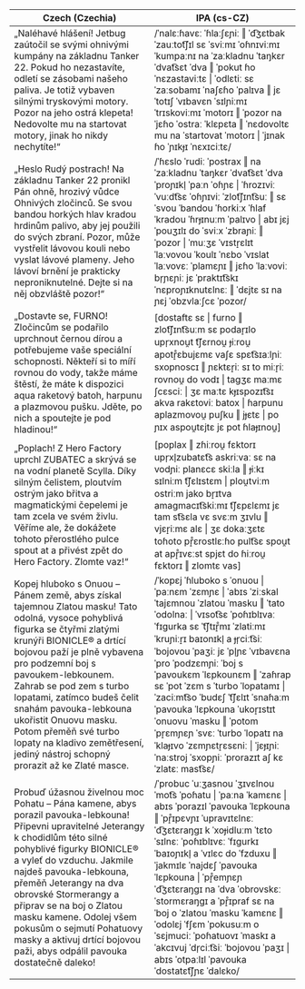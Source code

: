 <table>
<thead>
  <tr>
    <th>Czech (Czechia)</th>
    <th>IPA (cs-CZ)</th>
  </tr>
</thead>
<tbody>
  <tr>
    <td>„Naléhavé hlášení! Jetbug zaútočil se svými ohnivými kumpány na základnu Tanker 22. Pokud ho nezastavíte, odletí se zásobami našeho paliva. Je totiž vybaven silnými tryskovými motory. Pozor na jeho ostrá klepeta! Nedovolte mu na startovat motory, jinak ho nikdy nechytíte!“</td>
    <td>
      <span class="IPA">/ˈnalɛːɦavɛː ˈɦlaːʃɛɲiː ‖ ˈd͡ʒɛtbak ˈzauːtot͡ʃɪl sɛ ˈsviːmɪ ˈoɦnɪviːmɪ ˈkumpaːnɪ na ˈzaːkladnu ˈtaŋkɛr ˈdvat͡sɛt ˈdva ‖ ˈpokut ɦo ˈnɛzastaviːtɛ | ˈodlɛtiː sɛ ˈzaːsobamɪ ˈnaʃɛɦo ˈpalɪva ‖ jɛ ˈtotɪʃ ˈvɪbavɛn ˈsɪlɲiːmɪ ˈtrɪskoviːmɪ ˈmotorɪ ‖ ˈpozor na ˈjɛɦo ˈostraː ˈklɛpɛta ‖ ˈnɛdovoltɛ mu na ˈstartovat ˈmotorɪ | ˈjɪnak ɦo ˈɲɪkɟɪ ˈnɛxɪciːtɛ/</span>
    </td>
  </tr>
  <tr>
    <td>„Heslo Rudý postrach! Na základnu Tanker 22 pronikl Pán ohně, hrozivý vůdce Ohnivých zločinců. Se svou bandou horkých hlav kradou hrdinům palivo, aby jej použili do svých zbraní. Pozor, může vystřelit lávovou kouli nebo vyslat lávové plameny. Jeho lávoví brnění je prakticky neproniknutelné. Dejte si na něj obzvláště pozor!“</td>
    <td>
      <span class="IPA">/ˈɦɛslo ˈrudiː ˈpostrax ‖ na ˈzaːkladnu ˈtaŋkɛr ˈdvat͡sɛt ˈdva ˈproɲɪkl̩ ˈpaːn ˈoɦɲɛ | ˈɦrozɪviː ˈvuːdt͡sɛ ˈoɦɲɪviː ˈzlot͡ʃɪnt͡suː ‖ sɛ ˈsvou ˈbandou ˈɦorkiːx ˈɦlaf ˈkradou ˈɦrɟɪnuːm ˈpalɪvo | abɪ jɛj ˈpouʒɪlɪ do ˈsviːx ˈzbraɲiː ‖ ˈpozor | ˈmuːʒɛ ˈvɪstr̝ɛlɪt ˈlaːvovou ˈkoulɪ ˈnɛbo ˈvɪslat ˈlaːvovɛː ˈplamɛɲɪ ‖ jɛɦo ˈlaːvoviː br̩ɲɛɲiː jɛ ˈpraktɪt͡skɪ ˈnɛproɲɪknutɛlnɛː ‖ ˈdɛjtɛ sɪ na ɲɛj ˈobzvlaːʃcɛ ˈpozor/</span>
    </td>
  </tr>
  <tr>
    <td>„Dostavte se, FURNO! Zločincům se podařilo uprchnout černou dírou a potřebujeme vaše speciální schopnosti. Někteří si to míří rovnou do vody, takže máme štěstí, že máte k dispozici aqua raketový batoh, harpunu a plazmovou pušku. Jděte, po nich a spoutejte je pod hladinou!“</td>
    <td>[dostaftɛ sɛ | furno ‖ zlot͡ʃɪnt͡suːm sɛ podar̝ɪlo upr̩xnou̯t t͡ʃɛrnou̯ ɟiːrou̯ apotr̝̊ɛbujɛmɛ vaʃɛ spɛt͡sɪaːlɲiː sxopnoscɪ ‖ ɲɛktɛr̝iː sɪ to miːr̝iː rovnou̯ do vodɪ | taɡʒɛ maːmɛ ʃcɛsciː | ʒɛ maːtɛ kɟɪspozɪt͡sɪ akva rakɛtoviː batox | ɦarpunu aplazmovou̯ puʃku ‖ jɟɛtɛ | po ɲɪx aspou̯tɛjtɛ jɛ pot ɦlaɟɪnou̯]</td>
  </tr>
  <tr>
    <td>„Poplach! Z Hero Factory uprchl ZUBATEC a skrývá se na vodní planetě Scylla. Díky silným čelistem, ploutvím ostrým jako břitva a magmatickými čepelemi je tam zcela ve svém živlu. Věříme ale, že dokážete tohoto přerostlého pulce spout at a přivést zpět do Hero Factory. Zlomte vaz!“</td>
    <td>[poplax ‖ zɦiːrou̯ fɛktorɪ upr̩xl̩zubatɛt͡s askriːvaː sɛ na vodɲiː planɛcɛ skiːla ‖ ɟiːkɪ sɪlniːm t͡ʃɛlɪstɛm | plou̯tviːm ostriːm jako br̝ɪtva amaɡmacɪt͡skiːmɪ t͡ʃɛpɛlɛmɪ jɛ tam st͡sɛla vɛ svɛːm ʒɪvlu ‖ vjɛr̝iːmɛ alɛ | ʒɛ dokaːʒɛtɛ toɦoto pr̝̊ɛrostlɛːɦo pult͡sɛ spou̯t at apr̝̊ɪvɛːst spjɛt do ɦiːrou̯ fɛktorɪ ‖ zlomtɛ vas]</td>
  </tr>
  <tr>
    <td>Kopej hluboko s Onuou – Pánem země, abys získal tajemnou Zlatou masku! Tato odolná, vysoce pohyblivá figurka se čtyřmi zlatými krunýři BIONICLE® a drtící bojovou paží je plně vybavena pro podzemní boj s pavoukem-lebkounem. Zahrab se pod zem s turbo lopatami, zatímco budeš čelit snahám pavouka-lebkouna ukořistit Onuovu masku. Potom přeměň své turbo lopaty na kladivo zemětřesení, jediný nástroj schopný prorazit až ke Zlaté masce.</td>
    <td>
      <span class="IPA">/ˈkopɛj ˈɦluboko s ˈonuou | ˈpaːnɛm ˈzɛmɲɛ | ˈabɪs ˈziːskal ˈtajɛmnou ˈzlatou ˈmasku ‖ ˈtato ˈodolnaː | ˈvɪsot͡sɛ ˈpoɦɪblɪvaː ˈfɪgurka sɛ ˈt͡ʃtɪr̝̊mɪ ˈzlatiːmɪ ˈkruɲiːr̝ɪ baɪonɪkl̩ a ɟr̩ciːt͡siː ˈbojovou ˈpaʒiː jɛ ˈpl̩ɲɛ ˈvɪbavɛna ˈpro ˈpodzɛmɲiː ˈboj s ˈpavoukɛm ˈlɛpkounɛm ‖ ˈzaɦrap sɛ ˈpot ˈzɛm s ˈturbo ˈlopatamɪ | ˈzaciːmt͡so ˈbudɛʃ ˈt͡ʃɛlɪt ˈsnaɦaːm ˈpavouka ˈlɛpkouna ˈukor̝ɪstɪt ˈonuovu ˈmasku ‖ ˈpotom ˈpr̝ɛmɲɛɲ ˈsvɛː ˈturbo ˈlopatɪ na ˈklaɟɪvo ˈzɛmɲɛtr̝ɛsɛniː | ˈjɛɟɪɲiː ˈnaːstroj ˈsxopɲiː ˈprorazɪt aʃ kɛ ˈzlatɛː mast͡sɛ/</span>
    </td>
  </tr>
  <tr>
    <td>Probuď úžasnou živelnou moc Pohatu – Pána kamene, abys porazil pavouka-lebkouna! Připevni upravitelné Jeterangy k chodidlům této silné pohyblivé figurky BIONICLE® a vyleť do vzduchu. Jakmile najdeš pavouka-lebkouna, přeměň Jeterangy na dva obrovské Stormerangy a připrav se na boj o Zlatou masku kamene. Odolej všem pokusům o sejmutí Pohatuovy masky a aktivuj drtící bojovou paži, abys odpálil pavouka dostatečně daleko!</td>
    <td>/ˈprobuc ˈuːʒasnou ˈʒɪvɛlnou ˈmot͡s ˈpoɦatu | ˈpaːna ˈkamɛnɛ | abɪs ˈporazɪl ˈpavouka ˈlɛpkouna ‖ ˈpr̝̊ɪpɛvɲɪ ˈupravɪtɛlnɛː ˈd͡ʒɛtɛraŋgɪ k ˈxoɟidluːm ˈtɛto ˈsɪlnɛː ˈpoɦɪblɪvɛː ˈfɪgurkɪ ˈbaɪoɲɪkl̩ a ˈvɪlɛc do ˈfzduxu ‖ ˈjakmɪlɛ ˈnajdɛʃ ˈpavouka ˈlɛpkouna | ˈpr̝̊emɲɛɲ ˈd͡ʒɛtɛraŋgɪ na ˈdva ˈobrovskɛː ˈstormɛraŋgɪ a ˈpr̝̊ɪpraf sɛ na ˈboj o ˈzlatou ˈmasku ˈkamɛnɛ ‖ ˈodolɛj ˈfʃɛm ˈpokusuːm o ˈsɛjmuciː ˈpoɦatuovɪ ˈmaskɪ a ˈakcɪvuj ˈdr̩ciːt͡siː ˈbojovou ˈpaʒɪ | abɪs ˈotpaːlɪl ˈpavouka ˈdostatɛt͡ʃɲɛ ˈdalɛko/</td>
  </tr>
</tbody>
</table>

